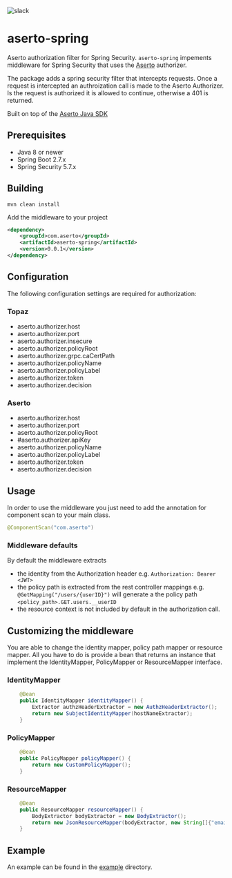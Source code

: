 ![slack](https://img.shields.io/badge/slack-Aserto%20Community-brightgreen)

# aserto-spring
Aserto authorization filter for Spring Security.
`aserto-spring` impements middleware for Spring Security that uses the [Aserto](https://aserto.com) authorizer.

The package adds a spring security filter that intercepts requests. Once a request is intercepted an authroization call
is made to the Aserto Authorizer. Is the request is authorized it is allowed to continue, otherwise a 401 is returned.

Built on top of the [Aserto Java SDK](https://github.com/aserto-dev/aserto-java)

## Prerequisites
- Java 8  or newer
- Spring Boot 2.7.x
- Spring Security 5.7.x

## Building

```mvn clean install```

Add the middleware to your project

```xml
<dependency>
    <groupId>com.aserto</groupId>
    <artifactId>aserto-spring</artifactId>
    <version>0.0.1</version>
</dependency>
```

## Configuration
The following configuration settings are required for authorization:

### Topaz
- aserto.authorizer.host
- aserto.authorizer.port
- aserto.authorizer.insecure
- aserto.authorizer.policyRoot
- aserto.authorizer.grpc.caCertPath
- aserto.authorizer.policyName
- aserto.authorizer.policyLabel
- aserto.authorizer.token
- aserto.authorizer.decision


### Aserto
- aserto.authorizer.host
- aserto.authorizer.port
- aserto.authorizer.policyRoot
- #aserto.authorizer.apiKey
- aserto.authorizer.policyName
- aserto.authorizer.policyLabel
- aserto.authorizer.token
- aserto.authorizer.decision

## Usage
In order to use the middleware you just need to add the annotation for component scan to your main class.
```java
@ComponentScan("com.aserto")
```

### Middleware defaults
By default the middleware extracts 
- the identity from the Authorization header  e.g. `Authorization: Bearer <JWT>`
- the policy path is extracted from the rest controller mappings e.g. `@GetMapping("/users/{userID}")` will generate a the policy path `<policy_path>.GET.users.__userID`
- the resource context is not included by default in the authorization call. 

## Customizing the middleware

You are able to change the identity mapper, policy path mapper or resource mapper.
All you have to do is provide a bean that returns an instance that implement the IdentityMapper, PolicyMapper or ResourceMapper interface.

### IdentityMapper

```java
    @Bean
    public IdentityMapper identityMapper() {
        Extractor authzHeaderExtractor = new AuthzHeaderExtractor();
        return new SubjectIdentityMapper(hostNameExtractor);
    }
```

### PolicyMapper

```java
    @Bean
    public PolicyMapper policyMapper() {
        return new CustomPolicyMapper();
    }
```

### ResourceMapper

```java
    @Bean
    public ResourceMapper resourceMapper() {
        BodyExtractor bodyExtractor = new BodyExtractor();
        return new JsonResourceMapper(bodyExtractor, new String[]{"email", "name", "aud"});
    }
```

## Example

An example can be found in the [example](https://github.com/aserto-dev/aserto-spring/tree/main/examples/spring-authz-example) directory.